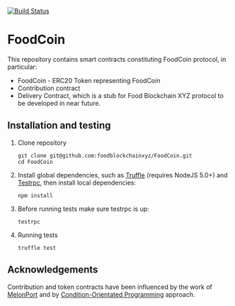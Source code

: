 [![Build Status](https://travis-ci.org/foodblockchainxyz/FoodCoin.svg?branch=master)](https://travis-ci.org/foodblockchainxyz/FoodCoin)

# FoodCoin

This repository contains smart contracts constituting FoodCoin protocol, in particular:
- FoodCoin - ERC20 Token representing FoodCoin
- Contribution contract
- Delivery Contract, which is a stub for Food Blockchain XYZ protocol to be developed in near future.

## Installation and testing

1. Clone repository
    ```
    git clone git@github.com:foodblockchainxyz/FoodCoin.git
    cd FoodCoin
    ```

2. Install global dependencies, such as [Truffle](https://github.com/ConsenSys/truffle) (requires NodeJS 5.0+) and [Testrpc](https://github.com/ethereumjs/testrpc), then install local dependencies:
    ```
    npm install
	```

3. Before running tests make sure testrpc is up:
    ```
    testrpc
	```

4. Running tests
    ```
    truffle test
	```


## Acknowledgements

Contribution and token contracts have been influenced by the work of [MelonPort](https://github.com/melonproject/melon/) and by [Condition-Orientated Programming](https://medium.com/@gavofyork/condition-orientated-programming-969f6ba0161a) approach.


